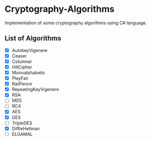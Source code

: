 # Cryptography-Algorithms
Implementation of some cryptography algorithms using C# language.

## List of Algorithms

- [x] AutokeyVigenere
- [x] Ceaser
- [x] Columnar
- [x] HillCipher
- [x] Monoalphabetic
- [x] PlayFair
- [x] RailFence
- [x] RepeatingKeyVigenere
- [x] RSA
- [ ] MD5
- [ ] RC4
- [x] AES 
- [x] DES
- [ ] TripleDES
- [x] DiffieHellman
- [ ] ELGAMAL
